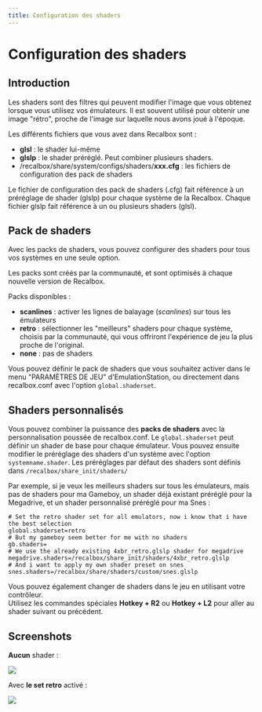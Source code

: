 ```yaml
---
title: Configuration des shaders
---
```


# Configuration des shaders

## Introduction

Les shaders sont des filtres qui peuvent modifier l'image que vous obtenez lorsque vous utilisez vos émulateurs. Il est souvent utilisé pour obtenir une image "rétro", proche de l'image sur laquelle nous avons joué à l'époque.

Les différents fichiers que vous avez dans Recalbox sont :

*  **glsl** : le shader lui-même
*  **glslp** : le shader préréglé. Peut combiner plusieurs shaders.
* /recalbox/share/system/configs/shaders/**xxx.cfg** : les fichiers de configuration des pack de shaders

Le fichier de configuration des pack de shaders \(.cfg\) fait référence à un préréglage de shader \(glslp\) pour chaque système de la Recalbox. Chaque fichier glslp fait référence à un ou plusieurs shaders \(glsl\).

## Pack de shaders

Avec les packs de shaders, vous pouvez configurer des shaders pour tous vos systèmes en une seule option.

Les packs sont créés par la communauté, et sont optimisés à chaque nouvelle version de Recalbox.

Packs disponibles :

* **scanlines** : activer les lignes de balayage \(_scanlines_\) sur tous les émulateurs
* **retro** : sélectionner les "meilleurs" shaders pour chaque système, choisis par la communauté, qui vous offriront l'expérience de jeu la plus proche de l'original.
* **none** : pas de shaders

Vous pouvez définir le pack de shaders que vous souhaitez activer dans le menu "PARAMÈTRES DE JEU" d'EmulationStation, ou directement dans recalbox.conf avec l'option `global.shaderset`.

## Shaders personnalisés

Vous pouvez combiner la puissance des **packs de shaders** avec la personnalisation poussée de recalbox.conf. Le `global.shaderset` peut définir un shader de base pour chaque émulateur. Vous pouvez ensuite modifier le préréglage des shaders d'un système avec l'option `systemname.shader`. Les préréglages par défaut des shaders sont définis dans `/recalbox/share_init/shaders/`

Par exemple, si je veux les meilleurs shaders sur tous les émulateurs, mais pas de shaders pour ma Gameboy, un shader déjà existant préréglé pour la Megadrive, et un shader personnalisé préréglé pour ma Snes :

```text
# Set the retro shader set for all emulators, now i know that i have the best selection
global.shaderset=retro
# But my gameboy seem better for me with no shaders
gb.shaders=
# We use the already existing 4xbr_retro.glslp shader for megadrive
megadrive.shaders=/recalbox/share_init/shaders/4xbr_retro.glslp
# And i want to apply my own shader preset on snes
snes.shaders=/recalbox/share/shaders/custom/snes.glslp
```

Vous pouvez également changer de shaders dans le jeu en utilisant votre contrôleur.  
Utilisez les commandes spéciales **Hotkey + R2** ou **Hotkey + L2** pour aller au shader suivant ou précédent.

## Screenshots

**Aucun** shader : 

![](https://gblobscdn.gitbook.com/assets%2F-LdKTX4ollh_G72-pO8z%2F-Lko7NXwWuq6o_JbyMiN%2F-LkoAc09tMdSbcRo-zYm%2Fimage.png?alt=media&token=7405b2a7-c30b-402c-b242-1c87c8f5c871)

Avec **le set retro** activé : 

![](https://gblobscdn.gitbook.com/assets%2F-LdKTX4ollh_G72-pO8z%2F-Lko7NXwWuq6o_JbyMiN%2F-LkoAh6LO-z5waVpIwto%2Fimage.png?alt=media&token=907375ea-ea6b-4f9e-ae00-9ff2bb1f358b)

